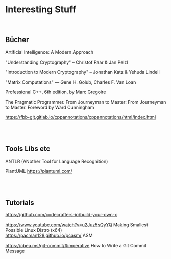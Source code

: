 # Interesting Stuff
<br>

## Bücher <br>
Artificial Intelligence: A Modern Approach

"Understanding Cryptography" – Christof Paar & Jan Pelzl

 "Introduction to Modern Cryptography" – Jonathan Katz & Yehuda Lindell

 "Matrix Computations" — Gene H. Golub, Charles F. Van Loan

 Professional C++, 6th edition, by Marc Gregoire 

 The Pragmatic Programmer. From Journeyman to Master: From Journeyman to Master. Foreword by Ward Cunningham

https://fbb-git.gitlab.io/cppannotations/cppannotations/html/index.html
 
<br><br>
## Tools Libs etc<br>
ANTLR (ANother Tool for Language Recognition) 

PlantUML https://plantuml.com/

<br><br>
## Tutorials
https://github.com/codecrafters-io/build-your-own-x


https://www.youtube.com/watch?v=u2Juz5sQyYQ Making Smallest Possible Linux Distro (x64) <br>
https://pacman128.github.io/pcasm/ ASM

https://cbea.ms/git-commit/#imperative How to Write a Git Commit Message


